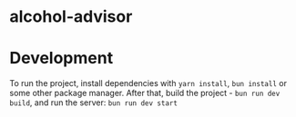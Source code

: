 # alcohol-advisor

# Development
To run the project, install dependencies with `yarn install`, `bun install` or some other package manager. After that, build the project - `bun run dev build`, and run the server: `bun run dev start`
